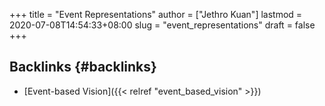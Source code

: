 +++
title = "Event Representations"
author = ["Jethro Kuan"]
lastmod = 2020-07-08T14:54:33+08:00
slug = "event_representations"
draft = false
+++

## Backlinks {#backlinks}

- [Event-based Vision]({{< relref "event_based_vision" >}})
